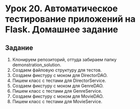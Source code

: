 # Урок 20. Автоматичеcкое тестирование приложений на Flask. Домашнее задание 

## Задание
1. Клонируем репозиторий, оттуда забираем папку demonstration_solution.
2. Создаем файловую структуру для тестов.
3. Создаем фикстуру с моком для DirectorDAO.
4. Пишем класс с тестами для DirectorService.
5. Создаем фикстуру с моком для GenreDAO.
6. Пишем класс с тестами для GenreService.
7. Создаем фикстуру с моком для  MovieDAO.
8. Пишем класс с тестами для MovieService.
